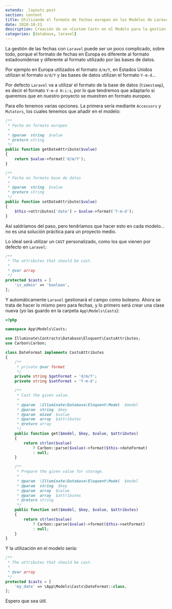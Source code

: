 ```yaml
---
extends: _layouts.post
section: content
title: Utilizando el formato de fechas europeo en los Modelos de Laravel
date: 2020-10-21
description: Creación de un <Custom Cast> en el Modelo para la gestión del formato de fechas en Laravel de forma automática.
categories: [database, laravel]
---
```


La gestión de las fechas con `Laravel` puede ser un poco complicado, sobre todo, porque el formato de fechas en Europa es diferente al formato estadounidense y diferente al formato utilizado por las bases de datos.

Por ejemplo en Europa utilizados el formato `d/m/Y`, en Estados Unidos utilizan el formato `m/d/Y` y las bases de datos utilizan el formato `Y-m-d`...

Por defecto `Laravel` va a utilizar el formato de la base de datos (`timestamp`), es decir el formato `Y-m-d H:i:s`, por lo que tendremos que adaptarlo si queremos que en nuestro proyecto se muestren en formato europeo.

Para ello tenemos varias opciones. La primera sería mediante `Accessors` y `Mutators`, los cuales tenemos que añadir en el modelo:

```php
/**
 * Fecha en formato europeo
 *
 * @param  string  $value
 * @return string
 */
public function getDateAttribute($value)
{
    return $value->format('d/m/Y');
}

/**
 * Fecha en formato base de datos
 *
 * @param  string  $value
 * @return string
 */
public function setDateAttribute($value)
{
    $this->attributes['date'] = $value->format('Y-m-d');
}
```

Así saldríamos del paso, pero tendríamos que hacer esto en cada modelo... no es una solución práctica para un proyecto medio.

Lo ideal será utilizar un `CAST` personalizado, como los que vienen por defecto en `Laravel`:

```php
/**
 * The attributes that should be cast.
 *
 * @var array
 */
protected $casts = [
    'is_admin' => 'boolean',
];
```

Y automáticamente `Laravel` gestionará el campo como boleano. Ahora se trata de hacer lo mismo pero para fechas, y lo primero será crear una clase nueva (yo las guardo en la carpeta `App\Models\Casts`):

```php
<?php

namespace App\Models\Casts;

use Illuminate\Contracts\Database\Eloquent\CastsAttributes;
use Carbon\Carbon;

class DateFormat implements CastsAttributes
{
    /**
     * private @var format
     */
    private string $getFormat = 'd/m/Y';
    private string $setFormat = 'Y-m-d';

    /**
     * Cast the given value.
     *
     * @param  \Illuminate\Database\Eloquent\Model  $model
     * @param  string  $key
     * @param  mixed  $value
     * @param  array  $attributes
     * @return array
     */
    public function get($model, $key, $value, $attributes)
    {
        return strlen($value)
            ? Carbon::parse($value)->format($this->dateFormat)
            : null;
    }

    /**
     * Prepare the given value for storage.
     *
     * @param  \Illuminate\Database\Eloquent\Model  $model
     * @param  string  $key
     * @param  array  $value
     * @param  array  $attributes
     * @return string
     */
    public function set($model, $key, $value, $attributes)
    {
        return strlen($value)
            ? Carbon::parse($value)->format($this->setFormat)
            : null;
    }
}
```

Y la utilización en el modelo sería:

```php
/**
 * The attributes that should be cast.
 *
 * @var array
 */
protected $casts = [
    'my_date' => \App\Models\Casts\DateFormat::class,
];
```

Espero que sea útil.
